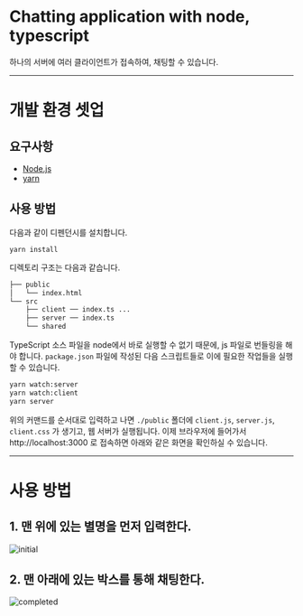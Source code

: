 # Chatting application with node, typescript
하나의 서버에 여러 클라이언트가 접속하여, 채팅할 수 있습니다.

--------------------------------------

# 개발 환경 셋업
## 요구사항

* [Node.js](https://nodejs.org/ko/download/)
* [yarn](https://yarnpkg.com/getting-started/install)

## 사용 방법
다음과 같이 디펜던시를 설치합니다.
```
yarn install
```

디렉토리 구조는 다음과 같습니다.
```bash
├── public
│   └── index.html
└── src
    ├── client ── index.ts ...
    ├── server ── index.ts
    └── shared
```
TypeScript 소스 파일을 node에서 바로 실행할 수 없기 때문에, js 파일로 번들링을 해야 합니다. `package.json` 파일에 작성된 다음 스크립트들로 이에 필요한 작업들을 실행할 수 있습니다.

```bash
yarn watch:server
yarn watch:client
yarn server
```

위의 커맨드를 순서대로 입력하고 나면 `./public` 폴더에 `client.js`, `server.js`, `client.css` 가 생기고, 웹 서버가 실행됩니다. 이제 브라우저에 들어가서 http://localhost:3000 로 접속하면 아래와 같은 화면을 확인하실 수 있습니다.

-------

# 사용 방법

## 1. 맨 위에 있는 별명을 먼저 입력한다.

![initial](https://user-images.githubusercontent.com/63771626/171602803-35b967bc-00db-4274-be77-d1a6e91e2ca9.png)

## 2. 맨 아래에 있는 박스를 통해 채팅한다.

![completed](https://user-images.githubusercontent.com/63771626/171603214-daa11da8-30c3-4dc8-927d-cad6d0a940df.png)


